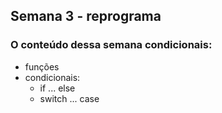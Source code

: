 ## Semana 3 - reprograma

### O conteúdo dessa semana condicionais:

- funções
- condicionais:
    - if ... else 
    - switch ... case
